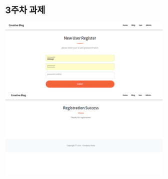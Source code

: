 #  3주차 과제

<img src="./static/assets/img/images/Screenshot from 2022-03-11 07-52-10.png">
<img src="./static/assets/img/images/Screenshot from 2022-03-11 07-52-45.png" >
